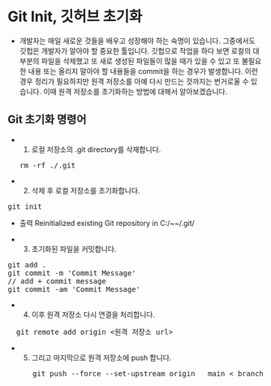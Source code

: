 # Git Init, 깃허브 초기화
- 개발자는 매일 새로운 것들을 배우고 성장해야 하는 숙명이 있습니다. 그중에서도 깃헙은 개발자가 알아야 할 중요한 툴입니다. 깃헙으로 작업을 하다 보면 로컬의 대부분의 파일을 삭제했고 또 새로 생성된 파일들이 많을 때가 있을 수 있고 또 불필요한 내용 또는 올리지 말아야 할 내용들을 commit을 하는 경우가 발생합니다. 이런 경우 정리가 필요하지만 원격 저장소를 아예 다시 만드는 것까지는 번거로울 수 있습니다. 이때 원격 저장소를 초기화하는 방법에 대해서 알아보겠습니다.

## Git 초기화 명령어
- 1. 로컬 저장소의 .git directory를 삭제합니다.
  <pre>rm -rf ./.git</pre> 

- 2. 삭제 후 로컬 저장소를 초기화합니다.
 <pre>git init</pre>
 
- 출력
 Reinitialized existing Git repository in C:/~~/.git/
 

- 3. 초기화된 파일을 커밋합니다.
<pre>
git add .
git commit -m 'Commit Message'
// add + commit message
git commit -am 'Commit Message'
</pre>

- 4. 이후 원격 저장소 다시 연결을 처리합니다.
<pre>
  git remote add origin <원격 저장소 url> 
</pre>

- 5. 그리고 마지막으로 원격 저장소에 push 합니다.
   <pre>
     git push --force --set-upstream origin   main < branch name: ex) master >
   </pre>
